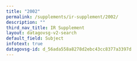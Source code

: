 ```yaml
---
title: "2002"
permalink: /supplements/ir-supplement/2002/
description: ""
third_nav_title: IR Supplement
layout: datagovsg-v2-search
default_field: Subject
infotext: true
datagovsg-id: d_56ada558a8278d2ebc43cc8377a3397d
---
```

